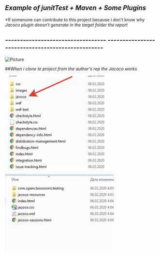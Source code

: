 ## *Example of junitTest + Maven + Some Plugins* 

*If somenone can contribute to this project because i don't know why 
*Jacoco plugin doesn't generate in the target  folder the report* 
## *---------------------------------- -------------------------------------------------*
![Picture](https://github.com/lalik77/OpenClassRooms---JUnitUingTDD/blob/master/maven.png )

##*When i clone te project from the author's rep the Jacoco works* 

![Picture](https://github.com/lalik77/OpenClassRooms---JUnitUsingTDD/blob/master/maven3.png )

![Picture](https://github.com/lalik77/OpenClassRooms---JUnitUsingTDD/blob/master/maven4.png )


